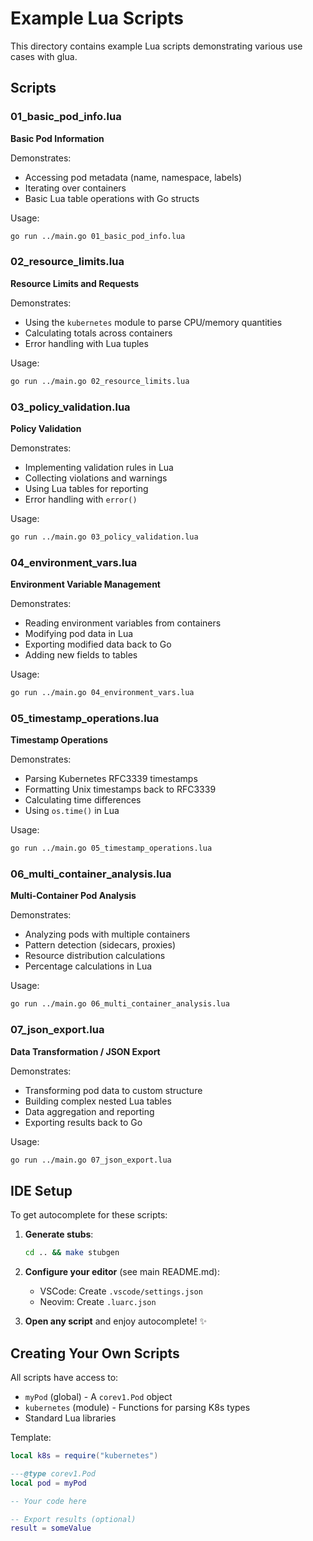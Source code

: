 # Example Lua Scripts

This directory contains example Lua scripts demonstrating various use cases with glua.

## Scripts

### 01_basic_pod_info.lua
**Basic Pod Information**

Demonstrates:
- Accessing pod metadata (name, namespace, labels)
- Iterating over containers
- Basic Lua table operations with Go structs

Usage:
```bash
go run ../main.go 01_basic_pod_info.lua
```

### 02_resource_limits.lua
**Resource Limits and Requests**

Demonstrates:
- Using the `kubernetes` module to parse CPU/memory quantities
- Calculating totals across containers
- Error handling with Lua tuples

Usage:
```bash
go run ../main.go 02_resource_limits.lua
```

### 03_policy_validation.lua
**Policy Validation**

Demonstrates:
- Implementing validation rules in Lua
- Collecting violations and warnings
- Using Lua tables for reporting
- Error handling with `error()`

Usage:
```bash
go run ../main.go 03_policy_validation.lua
```

### 04_environment_vars.lua
**Environment Variable Management**

Demonstrates:
- Reading environment variables from containers
- Modifying pod data in Lua
- Exporting modified data back to Go
- Adding new fields to tables

Usage:
```bash
go run ../main.go 04_environment_vars.lua
```

### 05_timestamp_operations.lua
**Timestamp Operations**

Demonstrates:
- Parsing Kubernetes RFC3339 timestamps
- Formatting Unix timestamps back to RFC3339
- Calculating time differences
- Using `os.time()` in Lua

Usage:
```bash
go run ../main.go 05_timestamp_operations.lua
```

### 06_multi_container_analysis.lua
**Multi-Container Pod Analysis**

Demonstrates:
- Analyzing pods with multiple containers
- Pattern detection (sidecars, proxies)
- Resource distribution calculations
- Percentage calculations in Lua

Usage:
```bash
go run ../main.go 06_multi_container_analysis.lua
```

### 07_json_export.lua
**Data Transformation / JSON Export**

Demonstrates:
- Transforming pod data to custom structure
- Building complex nested Lua tables
- Data aggregation and reporting
- Exporting results back to Go

Usage:
```bash
go run ../main.go 07_json_export.lua
```

## IDE Setup

To get autocomplete for these scripts:

1. **Generate stubs**:
   ```bash
   cd .. && make stubgen
   ```

2. **Configure your editor** (see main README.md):
   - VSCode: Create `.vscode/settings.json`
   - Neovim: Create `.luarc.json`

3. **Open any script** and enjoy autocomplete! ✨

## Creating Your Own Scripts

All scripts have access to:
- `myPod` (global) - A `corev1.Pod` object
- `kubernetes` (module) - Functions for parsing K8s types
- Standard Lua libraries

Template:
```lua
local k8s = require("kubernetes")

---@type corev1.Pod
local pod = myPod

-- Your code here

-- Export results (optional)
result = someValue
```
